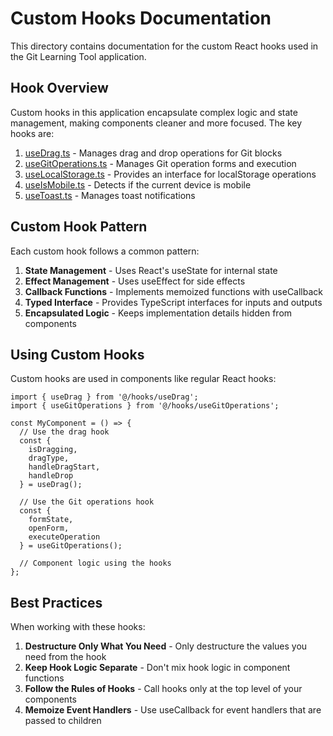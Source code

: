 # Custom Hooks Documentation

This directory contains documentation for the custom React hooks used in the Git Learning Tool application.

## Hook Overview

Custom hooks in this application encapsulate complex logic and state management, making components cleaner and more focused. The key hooks are:

1. [useDrag.ts](useDrag.md) - Manages drag and drop operations for Git blocks
2. [useGitOperations.ts](useGitOperations.md) - Manages Git operation forms and execution
3. [useLocalStorage.ts](useLocalStorage.md) - Provides an interface for localStorage operations
4. [useIsMobile.ts](useIsMobile.md) - Detects if the current device is mobile
5. [useToast.ts](useToast.md) - Manages toast notifications

## Custom Hook Pattern

Each custom hook follows a common pattern:

1. **State Management** - Uses React's useState for internal state
2. **Effect Management** - Uses useEffect for side effects
3. **Callback Functions** - Implements memoized functions with useCallback
4. **Typed Interface** - Provides TypeScript interfaces for inputs and outputs
5. **Encapsulated Logic** - Keeps implementation details hidden from components

## Using Custom Hooks

Custom hooks are used in components like regular React hooks:

```tsx
import { useDrag } from '@/hooks/useDrag';
import { useGitOperations } from '@/hooks/useGitOperations';

const MyComponent = () => {
  // Use the drag hook
  const { 
    isDragging, 
    dragType, 
    handleDragStart, 
    handleDrop 
  } = useDrag();
  
  // Use the Git operations hook
  const { 
    formState, 
    openForm, 
    executeOperation 
  } = useGitOperations();
  
  // Component logic using the hooks
};
```

## Best Practices

When working with these hooks:

1. **Destructure Only What You Need** - Only destructure the values you need from the hook
2. **Keep Hook Logic Separate** - Don't mix hook logic in component functions
3. **Follow the Rules of Hooks** - Call hooks only at the top level of your components
4. **Memoize Event Handlers** - Use useCallback for event handlers that are passed to children
